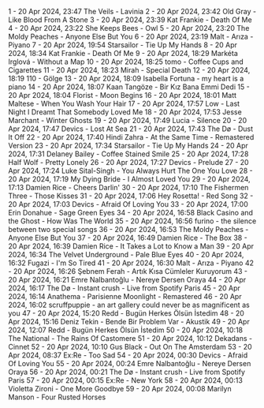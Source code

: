 1 - 20 Apr 2024, 23:47	The Veils - Lavinia
2 - 20 Apr 2024, 23:42	Old Gray - Like Blood From A Stone
3 - 20 Apr 2024, 23:39	Kat Frankie - Death Of Me
4 - 20 Apr 2024, 23:22	She Keeps Bees - Owl
5 - 20 Apr 2024, 23:20	The Moldy Peaches - Anyone Else But You
6 - 20 Apr 2024, 23:19	Malt - Arıza - Piyano
7 - 20 Apr 2024, 19:54	Starsailor - Tie Up My Hands
8 - 20 Apr 2024, 18:34	Kat Frankie - Death Of Me
9 - 20 Apr 2024, 18:29	Markéta Irglová - Without a Map
10 - 20 Apr 2024, 18:25	tomo - Coffee Cups and Cigarettes
11 - 20 Apr 2024, 18:23	Mirah - Special Death
12 - 20 Apr 2024, 18:19	110 - Gölge
13 - 20 Apr 2024, 18:09	Isabella Fortuna - my heart is a piano
14 - 20 Apr 2024, 18:07	Kaan Tangöze - Bir Kız Bana Emmi Dedi
15 - 20 Apr 2024, 18:04	Florist - Moon Begins
16 - 20 Apr 2024, 18:01	Matt Maltese - When You Wash Your Hair
17 - 20 Apr 2024, 17:57	Low - Last Night I Dreamt That Somebody Loved Me
18 - 20 Apr 2024, 17:53	Jesse Marchant - Winter Ghosts
19 - 20 Apr 2024, 17:49	Lucia - Silence
20 - 20 Apr 2024, 17:47	Devics - Lost At Sea
21 - 20 Apr 2024, 17:43	The Dø - Dust It Off
22 - 20 Apr 2024, 17:40	Hindi Zahra - At the Same Time - Remastered Version
23 - 20 Apr 2024, 17:34	Starsailor - Tie Up My Hands
24 - 20 Apr 2024, 17:31	Delaney Bailey - Coffee Stained Smile
25 - 20 Apr 2024, 17:28	Half Wolf - Pretty Lonely
26 - 20 Apr 2024, 17:27	Devics - Prelude
27 - 20 Apr 2024, 17:24	Luke Sital-Singh - You Always Hurt The One You Love
28 - 20 Apr 2024, 17:19	My Dying Bride - I Almost Loved You
29 - 20 Apr 2024, 17:13	Damien Rice - Cheers Darlin'
30 - 20 Apr 2024, 17:10	The Fishermen Three - Those Kisses
31 - 20 Apr 2024, 17:06	Hey Rosetta! - Red Song
32 - 20 Apr 2024, 17:03	Devics - Afraid Of Loving You
33 - 20 Apr 2024, 17:00	Erin Donahue - Sage Green Eyes
34 - 20 Apr 2024, 16:58	Black Casino and the Ghost - How Was The World
35 - 20 Apr 2024, 16:56	furino - the silence between two special songs
36 - 20 Apr 2024, 16:53	The Moldy Peaches - Anyone Else But You
37 - 20 Apr 2024, 16:49	Damien Rice - The Box
38 - 20 Apr 2024, 16:39	Damien Rice - It Takes a Lot to Know a Man
39 - 20 Apr 2024, 16:34	The Velvet Underground - Pale Blue Eyes
40 - 20 Apr 2024, 16:32	Fugazi - I'm So Tired
41 - 20 Apr 2024, 16:30	Malt - Arıza - Piyano
42 - 20 Apr 2024, 16:26	Şebnem Ferah - Artık Kısa Cümleler Kuruyorum
43 - 20 Apr 2024, 16:21	Emre Nalbantoğlu - Nereye Dersen Oraya
44 - 20 Apr 2024, 16:17	The Dø - Instant crush - Live from Spotify Paris
45 - 20 Apr 2024, 16:14	Anathema - Parisienne Moonlight - Remastered
46 - 20 Apr 2024, 16:02	scruffpuppie - an art gallery could never be as magnificent as you
47 - 20 Apr 2024, 15:20	Redd - Bugün Herkes Ölsün İstedim
48 - 20 Apr 2024, 15:16	Deniz Tekin - Bende Bir Problem Var - Akustik
49 - 20 Apr 2024, 12:07	Redd - Bugün Herkes Ölsün İstedim
50 - 20 Apr 2024, 10:18	The National - The Rains Of Castomere
51 - 20 Apr 2024, 10:12	Dekadans - Cinnet
52 - 20 Apr 2024, 10:10	Gus Black - Out On The Amsterdam
53 - 20 Apr 2024, 08:37	Ex:Re - Too Sad
54 - 20 Apr 2024, 00:30	Devics - Afraid Of Loving You
55 - 20 Apr 2024, 00:24	Emre Nalbantoğlu - Nereye Dersen Oraya
56 - 20 Apr 2024, 00:21	The Dø - Instant crush - Live from Spotify Paris
57 - 20 Apr 2024, 00:15	Ex:Re - New York
58 - 20 Apr 2024, 00:13	Violetta Zironi - One More Goodbye
59 - 20 Apr 2024, 00:08	Marilyn Manson - Four Rusted Horses
